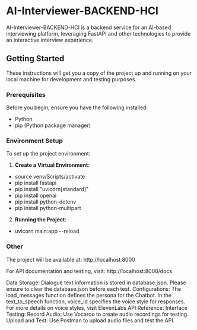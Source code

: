 # AI-Interviewer-BACKEND-HCI

AI-Interviewer-BACKEND-HCI is a backend service for an AI-based interviewing platform, leveraging FastAPI and other technologies to provide an interactive interview experience.

## Getting Started

These instructions will get you a copy of the project up and running on your local machine for development and testing purposes.

### Prerequisites

Before you begin, ensure you have the following installed:
- Python
- pip (Python package manager)

### Environment Setup

To set up the project environment:

1. **Create a Virtual Environment**:
- source venv/Scripts/activate
- pip install fastapi
- pip install "uvicorn[standard]"
- pip install openai
- pip install python-dotenv
- pip install python-multipart

2. **Running the Project**:
- uvicorn main:app --reload

### Other
The project will be available at: http://localhost:8000

For API documentation and testing, visit: http://localhost:8000/docs

Data Storage:
Dialogue text information is stored in database.json.
Please ensure to clear the database.json before each test.
Configurations:
The load_messages function defines the persona for the Chatbot.
In the text_to_speech function, voice_id specifies the voice style for responses. For more details on voice styles, visit ElevenLabs API Reference.
Interface Testing:
Record Audio: Use Vocaroo to create audio recordings for testing.
Upload and Test: Use Postman to upload audio files and test the API.



